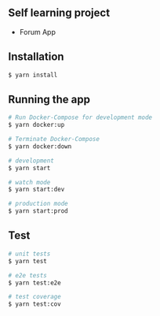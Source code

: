 ## Self learning project

- Forum App

## Installation

```bash
$ yarn install
```

## Running the app

```bash
# Run Docker-Compose for development mode
$ yarn docker:up

# Terminate Docker-Compose
$ yarn docker:down

# development
$ yarn start

# watch mode
$ yarn start:dev

# production mode
$ yarn start:prod
```

## Test

```bash
# unit tests
$ yarn test

# e2e tests
$ yarn test:e2e

# test coverage
$ yarn test:cov
```
